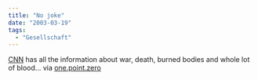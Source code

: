 ```yaml
---
title: "No joke"
date: "2003-03-19"
tags:
  - "Gesellschaft"
---
```


[CNN](http://www.cnn.com/quickcast/iraq/ "CNN: Iraq Tracker") has all the information about war, death, burned bodies and whole lot of blood… via [one.point.zero](http://www.onepointzero.com/entry/1926 "one.point.zero - entry #1926")
